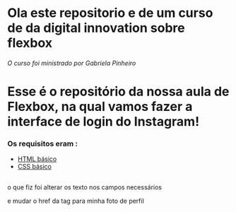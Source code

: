 # Ola este repositorio e de um curso de da digital innovation sobre flexbox

###### O curso foi ministrado por Gabriela Pinheiro

# Esse é o repositório da nossa aula de Flexbox, na qual vamos fazer a interface de login do Instagram! 

### Os requisitos eram :

* [HTML básico](https://www.w3schools.com/html/)
* [CSS básico](https://developer.mozilla.org/pt-BR/docs/Web/CSS)

## 

o que fiz foi alterar os texto nos campos necessários

e mudar o href da tag <a>  para minha foto de perfil

